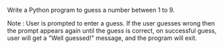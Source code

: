 Write a Python program to guess a number between 1 to 9.

Note : User is prompted to enter a guess. 
If the user guesses wrong then the prompt appears again until the guess is correct, 
on successful guess, user will get a "Well guessed!" message, and the program will exit.